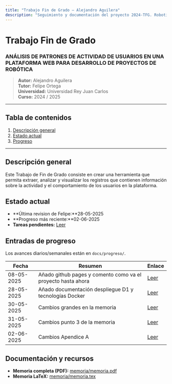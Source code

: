 ```yaml
---
title: "Trabajo Fin de Grado – Alejandro Aguilera"
description: "Seguimiento y documentación del proyecto 2024-TFG. RoboticsLab URJC."
---
```


# Trabajo Fin de Grado  
### ANÁLISIS DE PATRONES DE ACTIVIDAD DE USUARIOS EN UNA PLATAFORMA WEB PARA DESARROLLO DE PROYECTOS DE ROBÓTICA

> **Autor:** Alejandro Aguilera  
> **Tutor:** Felipe Ortega  
> **Universidad:** Universidad Rey Juan Carlos  
> **Curso:** 2024 / 2025  

---

## Tabla de contenidos
1. [Descripción general](#descripción-general)
2. [Estado actual](#estado-actual)
3. [Progreso](#entradas-de-progreso)

---

## Descripción general

Este Trabajo de Fin de Grado consiste en crear una herramienta que permita extraer, analizar y visualizar los registros que contienen información sobre la actividad y el comportamiento de los usuarios en la plataforma.

## Estado actual
- **Última revision de Felipe:**28-05-2025   
- **Progreso más reciente:**02-06-2025   
- **Tareas pendientes:** [Leer](progreso/tareaspendientes.md) 

## Entradas de progreso
Los avances diarios/semanales están en `docs/progreso/`.

| Fecha | Resumen | Enlace |
|-------|---------|--------|
| 08-05-2025 | Añado github pages y comento como va el proyecto hasta ahora  | [Leer](progreso/2025-05-08.md) |
| 28-05-2025 | Añado documentación despliegue D1 y tecnologías Docker  | [Leer](progreso/2025-05-28.md) |
| 30-05-2025 | Cambios grandes en la memoria  | [Leer](progreso/2025-05-30.md) |
| 31-05-2025 | Cambios punto 3 de la memoria  | [Leer](progreso/2025-05-31.md) |
| 02-06-2025 | Cambios Apendice A | [Leer](progreso/2025-06-02.md) |

## Documentación y recursos
- **Memoria completa (PDF):** [memoria/memoria.pdf](memoria/memoria.pdf)  
- **Memoria LaTeX:** [memoria/memoria.tex](memoria/memoria.tex)
